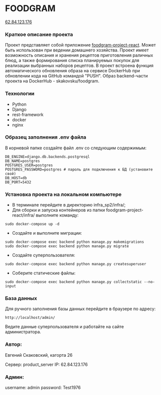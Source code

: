 # FOODGRAM

[62.84.123.176](https://github.com/Skakovsku/foodgram-project-react/actions/workflows/main.yml/badge.svg?event=push)

### Краткое описание проекта

Проект представляет собой приложение [foodgram-project-react](https://github.com/Skakovsku/foodgram-project-react). Может быть использован при ведении домашнего хозяйства. Проект имеет возможность описания и хранения рецептов приготовления раличных блюд, а также формирования списка планируемых покупок для реализации выбранных наборов рецептов.
В проект встроена функция автоматического обновления образа на сервисе DockerHub при обновлении кода на GitHub командой "PUSH". Образ backend-части проекта на DockerHub - skakovsku/foodgram.

### Технологии

- Python
- Django
- rest-framework
- docker
- nginx

### Образец заполнения .env файла

В корневой папке создайте файл .env со следующим содержимым:
```
DB_ENGINE=django.db.backends.postgresql
DB_NAME=postgres
POSTGRES_USER=postgres
POSTGRES_PASSWORD=postgres # пароль для подключения к БД (установите свой)
DB_HOST=db
DB_PORT=5432
```

### Установка проекта на локальном компьютере

- В терминале перейдите в директорию infra_sp2/infra/;
- Для сборки и запуска контейнеров из папки foodgram-project-react/infra/ выполните команду:
```
sudo docker-compose up -d
```
- Создайте и выполните миграции:
```
sudo docker-compose exec backend python manage.py makemigrations
sudo docker-compose exec backend python manage.py migrate
```
- Создайте суперпользователя:
```
sudo docker-compose exec backend python manage.py createsuperuser
```
- Соберите статические файлы:
```
sudo docker-compose exec backend python manage.py collectstatic --no-input
```

### База данных

Для ручного заполнения базы данных перейдите в браузере по адресу:
```
http://localhost/admin/
```
Ведите данные суперпользователя и работайте на сайте администратора.

### Автор:

Евгений Скаковский, кагорта 26

Сервер: product_server
IP: 62.84.123.176

### Админ:

username: admin
password: Test1976